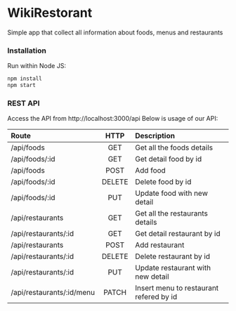 # WikiRestorant
Simple app that collect all information about foods, menus and restaurants

### Installation

Run within Node JS:

```javascript
npm install
npm start
```

### REST API
Access the API from http://localhost:3000/api
Below is usage of our API:

| Route | HTTP | Description |
| :--- | :---: | :--- |
| /api/foods | GET | Get all the foods details |
| /api/foods/:id | GET | Get detail food by id |
| /api/foods | POST | Add food |
| /api/foods/:id | DELETE | Delete food by id |
| /api/foods/:id | PUT | Update food with new detail |
| /api/restaurants | GET | Get all the restaurants details |
| /api/restaurants/:id | GET | Get detail restaurant by id |
| /api/restaurants | POST | Add restaurant |
| /api/restaurants/:id | DELETE | Delete restaurant by id |
| /api/restaurants/:id | PUT | Update restaurant with new detail |
| /api/restaurants/:id/menu | PATCH | Insert menu to restaurant refered by id |